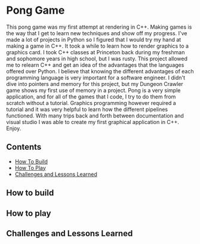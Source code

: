 # Pong Game
   This pong game was my first attempt at rendering in C++. Making games is the way that I get to learn new techniques and show off my progress. I've made a lot of projects in Python so I figured that I would try my hand at making a game in C++. It took a while to learn how to render graphics to a graphics card. I took C++ classes at Princeton back during my freshman and sophomore years in high school, but I was rusty. This project allowed me to relearn C++ and get an idea of the advantages that the languages offered over Python. I believe that knowing the different advantages of each programming language is very important for a software engineer. I didn't dive into pointers and memory for this project, but my Dungeon Crawler game shows my first use of memory in a project. Pong is a very simple application, and for all of the games that I code, I try to do them from scratch without a tutorial. Graphics programming however required a tutorial and it was very helpful to learn how the different pipelines functioned. With many trips back and forth between documentation and visual studio I was able to create my first graphical application in C++. Enjoy.

## Contents
   - [How To Build](#how-to-build)
   - [How To Play](#how-to-play)
   - [Challenges and Lessons Learned](#challenges-and-lessons-learned)

## How to build


## How to play


## Challenges and Lessons Learned
